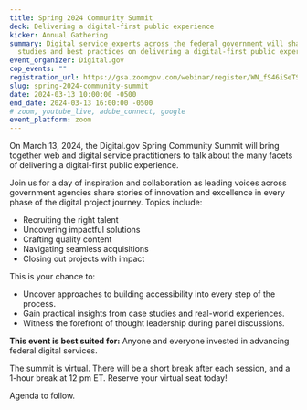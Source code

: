 ```yaml
---
title: Spring 2024 Community Summit
deck: Delivering a digital-first public experience
kicker: Annual Gathering
summary: Digital service experts across the federal government will share case
  studies and best practices on delivering a digital-first public experience.
event_organizer: Digital.gov
cop_events: ""
registration_url: https://gsa.zoomgov.com/webinar/register/WN_fS46iSeTSG6ww_VNpzUPeQ
slug: spring-2024-community-summit
date: 2024-03-13 10:00:00 -0500
end_date: 2024-03-13 16:00:00 -0500
# zoom, youtube_live, adobe_connect, google
event_platform: zoom
---
```

On March 13, 2024, the Digital.gov Spring Community Summit will bring together web and digital service practitioners to talk about the many facets of delivering a digital-first public experience. 

Join us for a day of inspiration and collaboration as leading voices across government agencies share stories of innovation and excellence in every phase of the digital project journey. Topics include:

* Recruiting the right talent
* Uncovering impactful solutions
* Crafting quality content
* Navigating seamless acquisitions
* Closing out projects with impact

This is your chance to:

* Uncover approaches to building accessibility into every step of the process.
* Gain practical insights from case studies and real-world experiences.
* Witness the forefront of thought leadership during panel discussions.

**This event is best suited for:** Anyone and everyone invested in advancing federal digital services.

The summit is virtual. There will be a short break after each session, and a 1-hour break at 12 pm ET. Reserve your virtual seat today!

Agenda to follow.
